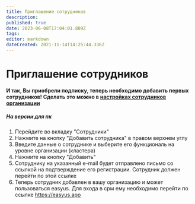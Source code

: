 ```yaml
---
title: Приглашение сотрудников
description: 
published: true
date: 2023-06-08T17:04:01.809Z
tags: 
editor: markdown
dateCreated: 2021-11-14T14:25:44.336Z
---
```


# Приглашение сотрудников

**И так, Вы приобрели подписку, теперь необходимо добавить первых сотрудников! 
Сделать это можно в <a href="https://my.easyus.app/staff">настройках сотрудников организации</a>**

##### На версии для пк
1. Перейдите во вкладку "Сотрудники"
2. Нажмите на кнопку "Добавить сотрудника" в правом верхнем углу
3. Введите данные о сотруднике и выберите его функциональ на уровне организации (кластера)
4. Нажмите на кнопку "Добавить"
5. Сотруднику на указанный e-mail будет отправлено письмо со ссылкой на подтверждение его регистрации. Сотрудник должен перейти по этой ссылке
6. Теперь сотрудник добавлен в вашу организацию и может пользоваться easyus. Для входа в срм ему необходимо перейти по ссылке https://easyus.app
